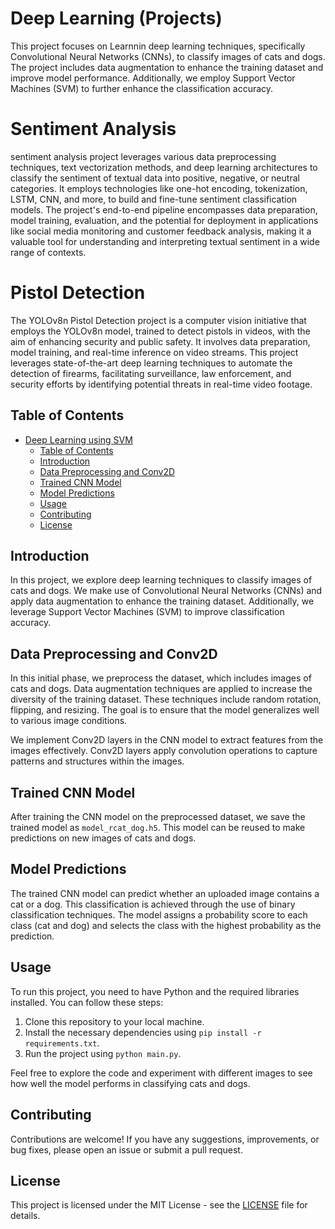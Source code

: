 # Deep Learning (Projects)
This project focuses on Learnnin deep learning techniques, specifically Convolutional Neural Networks (CNNs), to classify images of cats and dogs. The project includes data augmentation to enhance the training dataset and improve model performance. Additionally, we employ Support Vector Machines (SVM) to further enhance the classification accuracy.

# Sentiment Analysis
sentiment analysis project leverages various data preprocessing techniques, text vectorization methods, and deep learning architectures to classify the sentiment of textual data into positive, negative, or neutral categories. It employs technologies like one-hot encoding, tokenization, LSTM, CNN, and more, to build and fine-tune sentiment classification models. The project's end-to-end pipeline encompasses data preparation, model training, evaluation, and the potential for deployment in applications like social media monitoring and customer feedback analysis, making it a valuable tool for understanding and interpreting textual sentiment in a wide range of contexts.

# Pistol Detection
The YOLOv8n Pistol Detection project is a computer vision initiative that employs the YOLOv8n model, trained to detect pistols in videos, with the aim of enhancing security and public safety. It involves data preparation, model training, and real-time inference on video streams. This project leverages state-of-the-art deep learning techniques to automate the detection of firearms, facilitating surveillance, law enforcement, and security efforts by identifying potential threats in real-time video footage.

## Table of Contents

- [Deep Learning using SVM](#deep-learning-using-svm)
  - [Table of Contents](#table-of-contents)
  - [Introduction](#introduction)
  - [Data Preprocessing and Conv2D](#data-preprocessing-and-conv2d)
  - [Trained CNN Model](#trained-cnn-model)
  - [Model Predictions](#model-predictions)
  - [Usage](#usage)
  - [Contributing](#contributing)
  - [License](#license)

## Introduction

In this project, we explore deep learning techniques to classify images of cats and dogs. We make use of Convolutional Neural Networks (CNNs) and apply data augmentation to enhance the training dataset. Additionally, we leverage Support Vector Machines (SVM) to improve classification accuracy.

## Data Preprocessing and Conv2D

In this initial phase, we preprocess the dataset, which includes images of cats and dogs. Data augmentation techniques are applied to increase the diversity of the training dataset. These techniques include random rotation, flipping, and resizing. The goal is to ensure that the model generalizes well to various image conditions.

We implement Conv2D layers in the CNN model to extract features from the images effectively. Conv2D layers apply convolution operations to capture patterns and structures within the images.

## Trained CNN Model

After training the CNN model on the preprocessed dataset, we save the trained model as `model_rcat_dog.h5`. This model can be reused to make predictions on new images of cats and dogs.

## Model Predictions

The trained CNN model can predict whether an uploaded image contains a cat or a dog. This classification is achieved through the use of binary classification techniques. The model assigns a probability score to each class (cat and dog) and selects the class with the highest probability as the prediction.

## Usage

To run this project, you need to have Python and the required libraries installed. You can follow these steps:

1. Clone this repository to your local machine.
2. Install the necessary dependencies using `pip install -r requirements.txt`.
3. Run the project using `python main.py`.

Feel free to explore the code and experiment with different images to see how well the model performs in classifying cats and dogs.

## Contributing

Contributions are welcome! If you have any suggestions, improvements, or bug fixes, please open an issue or submit a pull request.

## License

This project is licensed under the MIT License - see the [LICENSE](LICENSE) file for details.
